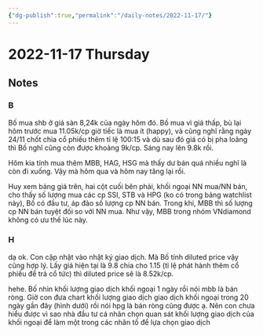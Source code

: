 ```yaml
---
{"dg-publish":true,"permalink":"/daily-notes/2022-11-17/"}
---
```


# 2022-11-17 Thursday

## Notes

### B

Bố mua shb ở giá sàn 8,24k của ngày hôm đó. Bố mua vì giá thấp, bù lại hôm trước mua 11.05k/cp giờ tiếc là mua ít (happy), và cũng nghĩ rằng ngày 24/11 chốt chia cổ phiếu thêm tỉ lệ 100:15 và dù sau đó giá có bị pha loãng thì Bố nghĩ cũng còn được khoảng 9k/cp. Sáng nay lên 9.8k rồi.

Hôm kia tính mua thêm MBB, HAG, HSG mà thấy dư bán quá nhiều nghĩ là còn đi xuống. Vậy mà hôm qua và hôm nay tăng lại rồi.

Huy xem bảng giá trên, hai cột cuối bên phải, khối ngoại NN mua/NN bán, cho thấy số lượng mua các cp SSI, STB và HPG (ko có trong bảng watchlist này), Bố có đầu tư, áp đảo số lượng cp NN bán. Trong khi, MBB thì số lượng cp NN bán tuyệt đối so với NN mua. Như vậy, MBB trong nhóm VNdiamond không có ưu thế lúc này.

### H

dạ ok. Con cập nhật vào nhật ký giao dịch. Mà Bố tính diluted price vậy cũng hợp lý. Lấy giá hiện tại là 9.8 chia cho 1.15 (tỉ lệ phát hành thêm cổ phiếu để trả cổ tức) thì diluted price sẽ là 8.52k/cp.

hehe. Bố nhìn khối lượng giao dịch khối ngoại 1 ngày rồi nói mbb là bán ròng. Giờ con đưa chart khối lượng giao dịch giao dịch khối ngoại trong 20 ngày gần đây (hình dưới) rồi nói hpg là bán ròng cũng được ạ. Nên con chưa hiểu được vì sao nhà đầu tư cá nhân chọn quan sát khối lượng giao dịch của khối ngoại để làm một trong các nhân tố để lựa chọn giao dịch